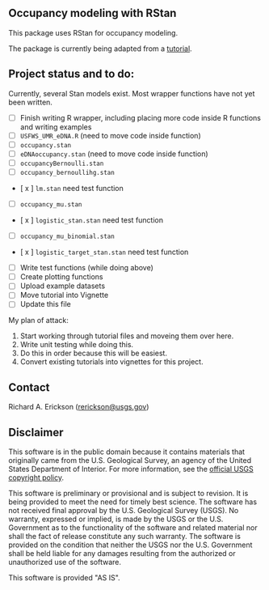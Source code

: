 ## Occupancy modeling with RStan

This package uses RStan for occupancy modeling.

The package is currently being adapted from a [tutorial](https://github.com/rerickson-usgs/StanOccupancyModelTutorials/). 

## Project status and to do:

Currently, several Stan models exist. 
Most wrapper functions have not yet been written. 


- [   ] Finish writing R wrapper, including placing more code inside R functions and writing examples 
 - [   ] `USFWS_UMR_eDNA.R` (need to move code inside function)
 - [   ] `occupancy.stan` 
 - [   ] `eDNAoccupancy.stan` (need to move code inside function)
 - [   ] `occupancyBernoulli.stan`
 - [   ] `occupancy_bernoullihg.stan`
 - [ x ] `lm.stan` need test function 
 - [   ] `occupancy_mu.stan`
 - [ x ] `logistic_stan.stan` need test function 
 - [   ] `occupancy_mu_binomial.stan`
 - [ x ] `logistic_target_stan.stan` need test function 
- [   ] Write test functions (while doing above)
- [   ] Create plotting functions 
- [   ] Upload example datasets 
- [   ] Move tutorial into Vignette
- [   ] Update this file 

My plan of attack:

1. Start working through tutorial files and moveing them over here.
2. Write unit testing while doing this.
3. Do this in order because this will be easiest.
4. Convert existing tutorials into vignettes for this project. 

## Contact

Richard A. Erickson (rerickson@usgs.gov)

## Disclaimer

This software is in the public domain because it contains materials that originally came from the U.S. Geological Survey, an agency of the United States Department of Interior. For more information, see the [official USGS copyright policy](https://www2.usgs.gov/visual-id/credit_usgs.html#copyright/).


This software is preliminary or provisional and is subject to revision. It is being provided to meet the need for timely best science. The software has not received final approval by the U.S. Geological Survey (USGS). No warranty, expressed or implied, is made by the USGS or the U.S. Government as to the functionality of the software and related material nor shall the fact of release constitute any such warranty. The software is provided on the condition that neither the USGS nor the U.S. Government shall be held liable for any damages resulting from the authorized or unauthorized use of the software.

This software is provided "AS IS".
